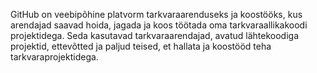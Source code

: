 GitHub on veebipõhine platvorm tarkvaraarenduseks ja koostööks, kus arendajad saavad hoida, jagada ja koos töötada oma tarkvaraallikakoodi projektidega. Seda kasutavad tarkvaraarendajad, avatud lähtekoodiga projektid, ettevõtted ja paljud teised, et hallata ja koostööd teha tarkvaraprojektidega.

